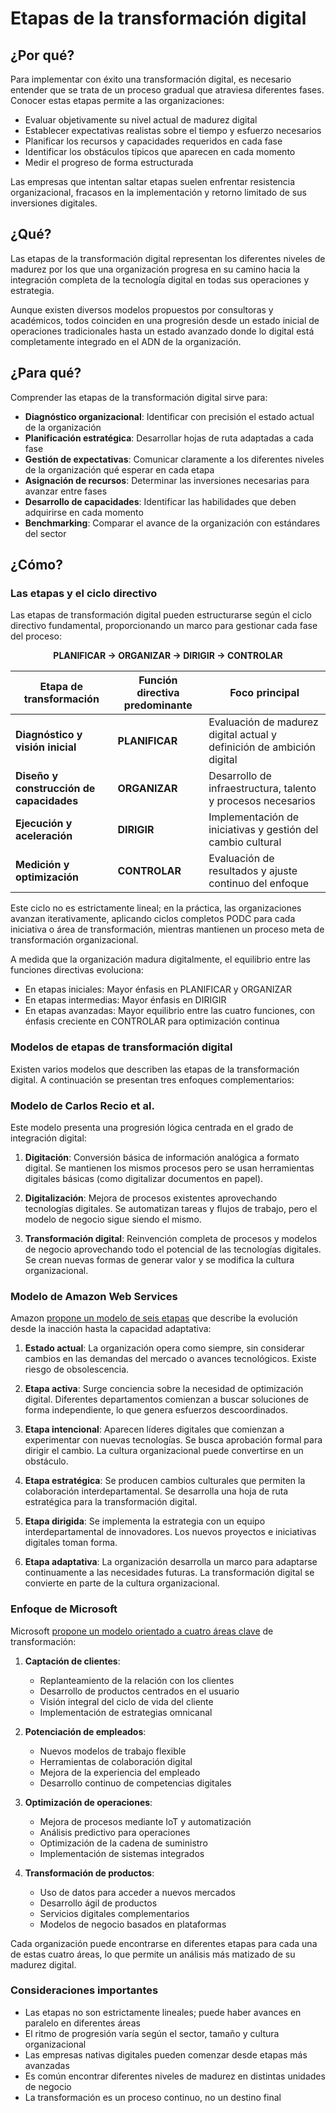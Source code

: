 # Etapas de la transformación digital

## ¿Por qué?

Para implementar con éxito una transformación digital, es necesario entender que se trata de un proceso gradual que atraviesa diferentes fases. Conocer estas etapas permite a las organizaciones:

- Evaluar objetivamente su nivel actual de madurez digital
- Establecer expectativas realistas sobre el tiempo y esfuerzo necesarios
- Planificar los recursos y capacidades requeridos en cada fase
- Identificar los obstáculos típicos que aparecen en cada momento
- Medir el progreso de forma estructurada

Las empresas que intentan saltar etapas suelen enfrentar resistencia organizacional, fracasos en la implementación y retorno limitado de sus inversiones digitales.

## ¿Qué?

Las etapas de la transformación digital representan los diferentes niveles de madurez por los que una organización progresa en su camino hacia la integración completa de la tecnología digital en todas sus operaciones y estrategia.

Aunque existen diversos modelos propuestos por consultoras y académicos, todos coinciden en una progresión desde un estado inicial de operaciones tradicionales hasta un estado avanzado donde lo digital está completamente integrado en el ADN de la organización.

## ¿Para qué?

Comprender las etapas de la transformación digital sirve para:

- **Diagnóstico organizacional**: Identificar con precisión el estado actual de la organización
- **Planificación estratégica**: Desarrollar hojas de ruta adaptadas a cada fase
- **Gestión de expectativas**: Comunicar claramente a los diferentes niveles de la organización qué esperar en cada etapa
- **Asignación de recursos**: Determinar las inversiones necesarias para avanzar entre fases
- **Desarrollo de capacidades**: Identificar las habilidades que deben adquirirse en cada momento
- **Benchmarking**: Comparar el avance de la organización con estándares del sector

## ¿Cómo?

### Las etapas y el ciclo directivo

Las etapas de transformación digital pueden estructurarse según el ciclo directivo fundamental, proporcionando un marco para gestionar cada fase del proceso:

<div align=center>

**PLANIFICAR → ORGANIZAR → DIRIGIR → CONTROLAR**

</div>

|Etapa de transformación|Función directiva predominante|Foco principal|
|-|-|-|
|**Diagnóstico y visión inicial**|**PLANIFICAR**|Evaluación de madurez digital actual y definición de ambición digital|
|**Diseño y construcción de capacidades**|**ORGANIZAR**|Desarrollo de infraestructura, talento y procesos necesarios|
|**Ejecución y aceleración**|**DIRIGIR**|Implementación de iniciativas y gestión del cambio cultural|
|**Medición y optimización**|**CONTROLAR**|Evaluación de resultados y ajuste continuo del enfoque|

Este ciclo no es estrictamente lineal; en la práctica, las organizaciones avanzan iterativamente, aplicando ciclos completos PODC para cada iniciativa o área de transformación, mientras mantienen un proceso meta de transformación organizacional.

A medida que la organización madura digitalmente, el equilibrio entre las funciones directivas evoluciona:

- En etapas iniciales: Mayor énfasis en PLANIFICAR y ORGANIZAR
- En etapas intermedias: Mayor énfasis en DIRIGIR
- En etapas avanzadas: Mayor equilibrio entre las cuatro funciones, con énfasis creciente en CONTROLAR para optimización continua

### Modelos de etapas de transformación digital

Existen varios modelos que describen las etapas de la transformación digital. A continuación se presentan tres enfoques complementarios:

### Modelo de Carlos Recio et al.

Este modelo presenta una progresión lógica centrada en el grado de integración digital:

1. **Digitación**: Conversión básica de información analógica a formato digital. Se mantienen los mismos procesos pero se usan herramientas digitales básicas (como digitalizar documentos en papel).

2. **Digitalización**: Mejora de procesos existentes aprovechando tecnologías digitales. Se automatizan tareas y flujos de trabajo, pero el modelo de negocio sigue siendo el mismo.

3. **Transformación digital**: Reinvención completa de procesos y modelos de negocio aprovechando todo el potencial de las tecnologías digitales. Se crean nuevas formas de generar valor y se modifica la cultura organizacional.

### Modelo de Amazon Web Services

Amazon [propone un modelo de seis etapas](https://aws.amazon.com/es/what-is/digital-transformation/) que describe la evolución desde la inacción hasta la capacidad adaptativa:

1. **Estado actual**: La organización opera como siempre, sin considerar cambios en las demandas del mercado o avances tecnológicos. Existe riesgo de obsolescencia.

2. **Etapa activa**: Surge conciencia sobre la necesidad de optimización digital. Diferentes departamentos comienzan a buscar soluciones de forma independiente, lo que genera esfuerzos descoordinados.

3. **Etapa intencional**: Aparecen líderes digitales que comienzan a experimentar con nuevas tecnologías. Se busca aprobación formal para dirigir el cambio. La cultura organizacional puede convertirse en un obstáculo.

4. **Etapa estratégica**: Se producen cambios culturales que permiten la colaboración interdepartamental. Se desarrolla una hoja de ruta estratégica para la transformación digital.

5. **Etapa dirigida**: Se implementa la estrategia con un equipo interdepartamental de innovadores. Los nuevos proyectos e iniciativas digitales toman forma.

6. **Etapa adaptativa**: La organización desarrolla un marco para adaptarse continuamente a las necesidades futuras. La transformación digital se convierte en parte de la cultura organizacional.

### Enfoque de Microsoft

Microsoft [propone un modelo orientado a cuatro áreas clave](https://info.microsoft.com/rs/157-GQE-382/images/dynamics365-digital-transformation-es-xl.pdf) de transformación:

1. **Captación de clientes**:
   - Replanteamiento de la relación con los clientes
   - Desarrollo de productos centrados en el usuario
   - Visión integral del ciclo de vida del cliente
   - Implementación de estrategias omnicanal

2. **Potenciación de empleados**:
   - Nuevos modelos de trabajo flexible
   - Herramientas de colaboración digital
   - Mejora de la experiencia del empleado
   - Desarrollo continuo de competencias digitales

3. **Optimización de operaciones**:
   - Mejora de procesos mediante IoT y automatización
   - Análisis predictivo para operaciones
   - Optimización de la cadena de suministro
   - Implementación de sistemas integrados

4. **Transformación de productos**:
   - Uso de datos para acceder a nuevos mercados
   - Desarrollo ágil de productos
   - Servicios digitales complementarios
   - Modelos de negocio basados en plataformas

Cada organización puede encontrarse en diferentes etapas para cada una de estas cuatro áreas, lo que permite un análisis más matizado de su madurez digital.

### Consideraciones importantes

- Las etapas no son estrictamente lineales; puede haber avances en paralelo en diferentes áreas
- El ritmo de progresión varía según el sector, tamaño y cultura organizacional
- Las empresas nativas digitales pueden comenzar desde etapas más avanzadas
- Es común encontrar diferentes niveles de madurez en distintas unidades de negocio
- La transformación es un proceso continuo, no un destino final
